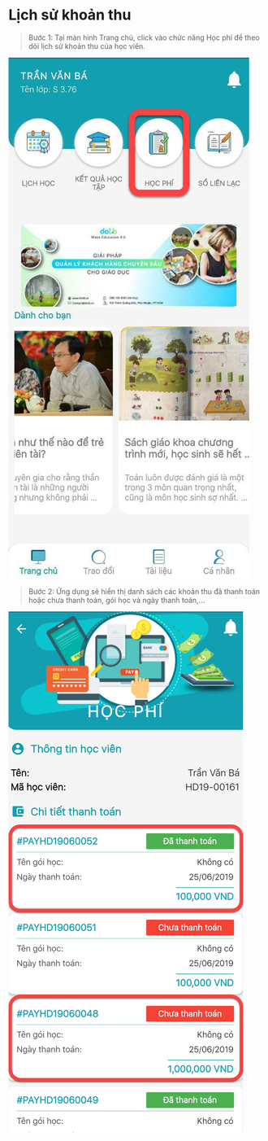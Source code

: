 # Lịch sử khoản thu

> Bước 1: Tại màn hình Trang chủ, click vào chức năng Học phí để theo dõi lịch sử khoản thu của học viên.

![](../.gitbook/assets/image%20%2815%29.png)

> Bước 2: Ứng dụng sẽ hiển thị danh sách các khoản thu đã thanh toán hoặc chưa thanh toán, gói học và ngày thanh toán,...

![](../.gitbook/assets/image%20%2869%29%20%281%29.png)

